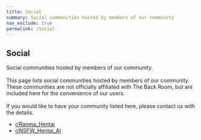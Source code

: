 ```yaml
---
title: Social
summary: Social communities hosted by members of our community
nav_exclude: true
permalink: /Social
---
```



<h2>Social</h2>
<p>Social communities hosted by members of our community.
<br /><br />
This page lists social communities hosted by members of our community. These communities are not officially affiliated with The Back Room, but are included here for the convenience of our users.
<br /><br />
If you would like to have your community listed here, please contact us with the details.</p>

<ul>
<li><a href="https://www.reddit.com/r/Ranma_Hentai/">r/Ranma_Hentai</a></li>
<li><a href="https://www.reddit.com/r/NSFW_Hentai_AI/">r/NSFW_Hentai_AI</a></li>
</ul>
